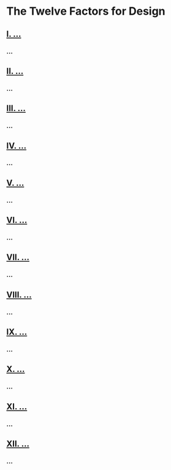 The Twelve Factors for Design
==================

## [I. ...](./)
### ...

## [II. ...](./)
### ...

## [III. ...](./)
### ...

## [IV. ...](./)
### ...

## [V. ...](./)
### ...

## [VI. ...](./)
### ...

## [VII. ...](./)
### ...

## [VIII. ...](./)
### ...

## [IX. ...](./)
### ...

## [X. ...](./)
### ...

## [XI. ...](./)
### ...

## [XII. ...](./)
### ...
